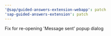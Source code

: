 ```yaml
---
'@sap/guided-answers-extension-webapp': patch
'sap-guided-answers-extension': patch
---
```


Fix for re-opening 'Message sent' popup dialog
